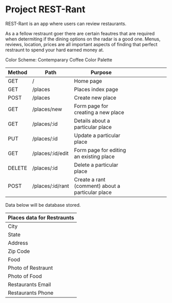 # Project REST-Rant

REST-Rant is an app where users can review restaurants.


 As a a fellow restraunt  goer there are certain feautres that are required when determiting if the dining options on the radar is a good one. Menus, reviews, location, prices are all important aspects of finding that perfect restraunt to spend your hard earned money at. 

 Color Scheme: Contemparary Coffee Color Palette

 | Method  | Path              | Purpose                                           |   |   |   |   |   |   |   |
|---------|-------------------|---------------------------------------------------|---|---|---|---|---|---|---|
| GET     | /                 | Home page                                         |   |   |   |   |   |   |   |
| GET     | /places           | Places index page                                 |   |   |   |   |   |   |   |
| POST    | /places           | Create new place                                  |   |   |   |   |   |   |   |
| GET     | /places/new       | Form page for creating a new place                |   |   |   |   |   |   |   |
| GET     | /places/:id       | Details about a particular place                  |   |   |   |   |   |   |   |
| PUT     | /places/:id       | Update a particular place                         |   |   |   |   |   |   |   |
| GET     | /places/:id/edit  | Form page for editing an existing place           |   |   |   |   |   |   |   |
| DELETE  | /places/:id       | Delete a particular place                         |   |   |   |   |   |   |   |
| POST    | /places/:id/rant  | Create a rant (comment) about a particular place  |   |   |   |   |   |   |   |

Data below will be database stored. 

| Places data for Restraunts |
|----------------------------|
| City                       |
| State                      |
| Address                    |
| Zip Code                   |
| Food                       |
| Photo of Restraunt         |
| Photo of Food              |
| Restaurants Email          |
| Restaurants Phone          |
